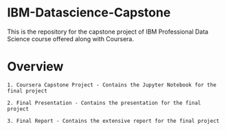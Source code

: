 # IBM-Datascience-Capstone

This is the repository for the capstone project of IBM Professional Data Science course offered along with Coursera.

# Overview

    1. Coursera Capstone Project - Contains the Jupyter Notebook for the final project

    2. Final Presentation - Contains the presentation for the final project

    3. Final Report - Contains the extensive report for the final project
